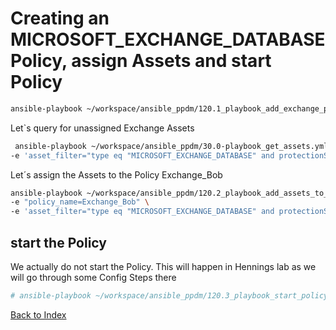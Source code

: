 # Creating an MICROSOFT_EXCHANGE_DATABASE Policy, assign Assets and start Policy



```bash
ansible-playbook ~/workspace/ansible_ppdm/120.1_playbook_add_exchange_policy.yaml -e "policy_name=Exchange_Bob"
```

Let`s query for unassigned Exchange Assets

```bash
 ansible-playbook ~/workspace/ansible_ppdm/30.0-playbook_get_assets.yml \
-e 'asset_filter="type eq "MICROSOFT_EXCHANGE_DATABASE" and protectionStatus eq "UNPROTECTED" and operatingSystem.name eq "Windows""'
```

Let´s assign the Assets to the Policy Exchange_Bob
```bash
ansible-playbook ~/workspace/ansible_ppdm/120.2_playbook_add_assets_to_policy.yaml \
-e "policy_name=Exchange_Bob" \
-e 'asset_filter="type eq "MICROSOFT_EXCHANGE_DATABASE" and protectionStatus eq "UNPROTECTED" and operatingSystem.name eq "Windows""'
```

## start the Policy
We actually do not start the Policy. This will happen in Hennings lab as we will go through some Config Steps there

```bash
# ansible-playbook ~/workspace/ansible_ppdm/120.3_playbook_start_policy.yaml -e policy_type=MICROSOFT_EXCHANGE_DATABASE -e policy_name=Exchange_Bob
```

[Back to Index](./index.md#ansible-labs-for-bob-the-builder-2024)

